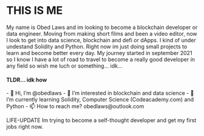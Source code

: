 <h1> THIS IS ME </h1>
My name is Obed Laws and im looking to become a blockchain developer or data engineer.
Moving from making short films and been a video editor, now I look to get into data science, blockchain and defi or dApps.
I kind of under undestand Solidity and Python. Right now im just doing small projects to learn and become better every day.
My journey started in september 2021 so I know I have a lot of road to travel to become a really good developer in any field so 
wish me luch or something... idk...

<h4> TLDR... idk how </h4>
- 👋 Hi, I’m @obedlaws
- 👀 I’m interested in blockchain and data science
- 🌱 I’m currently learning Solidity, Computer Science (Codeacademy.com) and Python
- 📫 How to reach me? obedlaws@outlook.com

LIFE-UPDATE
Im trying to become a self-thought developer and get my first jobs right now.
